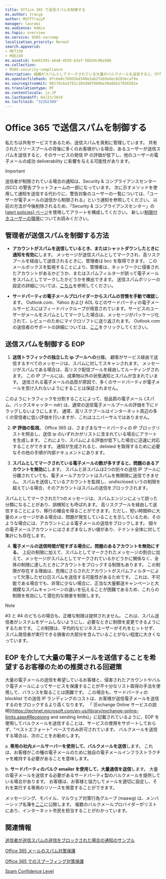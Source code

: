 ```yaml
---
title: Office 365 で送信スパムを制御する
ms.author: tracyp
author: MSFTTracyP
manager: laurawi
ms.audience: Admin
ms.topic: overview
ms.service: O365-seccomp
localization_priority: Normal
search.appverid:
- MET150
- MOE150
ms.assetid: 6a601501-a6a8-4559-b2e7-56b59c96a586
ms.collection:
- M365-security-compliance
description: 組織がスパムとしてマークされている大量のバルクメールを送信すると、Office 365 での電子メールの送信がブロックされることがあります。 このような状況についての詳細と、その理由については、この記事を参照してください。
ms.openlocfilehash: 0fcbe0c7b9d1bd340e2ab2feb5edec8283ecaf9a
ms.sourcegitcommit: 0017dc6a5f81c165d9dfd88be39a6bb17856582e
ms.translationtype: MT
ms.contentlocale: ja-JP
ms.lasthandoff: 04/23/2019
ms.locfileid: "32262309"
---
```

# <a name="controlling-outbound-spam-in-office-365"></a>Office 365 で送信スパムを制御する

私たちは共有サービスであるため、送信スパムを真剣に管理しています。  共有されたリソースプールの背後に多くのお客様がいる場合、あるユーザーが送信スパムを送信すると、そのサービスの発信 IP の評価が低下し、他のユーザーの電子メールの成功 deliverability に影響を与える可能性があります。

> [!IMPORTANT]
> 送信者が制限されている場合の通知は、Security & コンプライアンスセンター (SCC) の警告プラットフォームの一部になっています。 次に示すメソッドを使用して通知を送信する代わりに、警告対象のユーザーの一覧については、「ユーザーが電子メールの送信から制限される」という通知を参照してください。 以前の方法が今後削除されるため、「Security & コンプライアンスセンター」の [ [alert policies] ページ](https://sip.protection.office.com/alertpolicies)を使用してアラートを構成してください。 新しい[制限付きユーザーの環境](https://docs.microsoft.com/en-us/Office365/SecurityCompliance/removing-user-from-restricted-users-portal-after-spam)についてお読みください。

## <a name="what-admins-can-do-to-control-outbound-spam"></a>管理者が送信スパムを制御する方法

- **アカウントがスパムを送信しているとき、またはシャットダウンしたときに通知を有効に**します。 メッセージが送信スパムとしてマークされ、高リスクプールを経由して送信されるときに、管理者は bcc を取得できます。 このメールボックスを監視することにより、管理者は、ネットワークに侵害されたアカウントがあるかどうか、またはスパムフィルターが誤って電子メールをスパムとしてマークしたかどうかを検出できます。  送信スパムポリシーの設定の詳細については、[こちら](configure-the-outbound-spam-policy.md)を参照してください。
 
- **サードパーティの電子メールプロバイダーからスパムの苦情を手動で確認**します。 Outlook.com、Yahoo および AOL などのサードパーティの電子メールサービスにはフィードバックループが用意されています。サービスのユーザーがメールをスパムとしてマークした場合は、メッセージがパッケージ化されて、レビューのためにマイクロソフトに送り返されます。 Outlook.com の送信者のサポートの詳細については、[ここ](https://sendersupport.olc.protection.outlook.com/pm/services.aspx)をクリックしてください。

## <a name="what-eop-does-to-control-outbound-spam"></a>送信スパムを制御する EOP 

1. **送信トラフィックの独立した ip プールへの**分離。 顧客がサービス経由で送信するすべてのメッセージは、スパムに対してスキャンされます。 メッセージがスパムである場合は、高リスク配信プールを経由してルーティングされます。 この IP プールには、成果物以外の状態通知とスパムが含まれています。 送信される電子メールの品質が原因で、多くのサードパーティが電子メールを受け入れないようにすることは保証されません。

このようにトラフィックを分割することによって、低品質の電子メール (スパム、バックスキャッター ndr) は、通常の送信電子メールプールの評価を下にドラッグしないようにします。 通常、高リスクプールはインターネット周辺の多くの受信者に低い評価を行いますが、これはユニバーサルではありません。 

2. **IP 評価の監視**。 Office 365 は、さまざまなサードパーティの IP ブロックリストを照会し、送信 ip のいずれかがリストに含まれている場合にアラートを生成します。 これにより、スパムによる評価が低下した場合に迅速に対応することができます。 通知が生成されると、delisted を取得するために必要なその他の手順が内部ドキュメントにあります。 

3. **スパムとしてマークされている電子メールの数が多すぎると、問題のあるアカウントを無効に**します。 スパムと非スパムは2つの別々の送信 IP プールに分離されていても、電子メールアカウントはスパムを無期限に送信できません。 スパムを送信しているアカウントを監視し、undisclosed いうの制限を超えている場合、そのアカウントはスパムの送信をブロックされます。

スパムとしてマークされた1つのメッセージは、スパムエンジンによって誤った分類になることがあり、誤検知とも呼ばれます。 高リスクプールを経由して送信することにより、移行の機会を得ることができます。ただし、短い時間枠に大量のメッセージがある場合は、問題が発生していることを示しているため、そのような場合には、アカウントによる電子メールの送信をブロックします。 個々の電子メールアカウントにはさまざまなしきい値があり、テナント全体に対して集計にも存在します。

4. **電子メールの送信時間が短すぎる場合に、問題のあるアカウントを無効にする**。 上記の制限に加えて、スパムとしてマークされたメッセージの割合に加えて、メッセージがスパムとしてマークされているかどうかに関係なく、全体の制限に達したときにアカウントをブロックする制限もあります。 この制限が存在する理由は、危険にさらされたアカウントがスパムフィルターによって欠落したゼロ日スパムを送信する可能性があるためです。 これは、不可能である場合でも、非常に少ない場合に、正当な大量郵送キャンペーンと大規模なスパムキャンペーンの違いを伝えることが困難であるため、これらの制限を有効にして潜在的な損害を制限します。

> [!NOTE]
> #3 と #4 のどちらの場合も、正確な制限は提供されません。  これは、スパム送信者がシステムをゲームしないようにし、必要なときに制限を変更できるようにするためです。 この制限は、平均的なビジネスユーザーがそれをヒットせず、スパム発信者が実行できる損害の大部分を含んでいることがない程度に大きくなっています。 

## <a name="recommended-workarounds-for-customers-who-want-to-send-outbound-a-lot-of-email-through-eop"></a>EOP を介して大量の電子メールを送信することを希望するお客様のための推奨される回避策

大量の電子メールの送信を希望しているお客様と、侵害されたアカウントやバルク電子メールによってサービスを保護することが不十分なリスト取得の手法を使用して、バランスを取ることは困難です。 この場合も、サードパーティの blocklist での送信 IP ランディングのコストは、お客様が送信電子メールを送信するのをブロックするより高くなります。 「 [Exchange Online サービスの説明](https://technet.microsoft.com/en-us/library/exchange-online-limits.aspx#Receiving and sending limits)」に記載されているように、EOP を使用してバルクメールを送信することは、サービスの使用をサポートしておらず、"ベストエフォート" ベースでのみ許可されています。 バルクメールを送信する場合は、次のことをお勧めします。

a. **専用の社内メールサーバーを使用して、バルクメールを送信**します。 これは、お客様がこの種の電子メールのために独自の電子メールインフラストラクチャを維持する必要があることを意味します。

b. **サードパーティのバルク emailer を使用して、大量通信を送信**します。 大量の電子メールを送信する必要があるサードパーティ製のバルクメールを提供している場合があります。 お客様は、お客様と協力してメールを適切に設定し、それを実行する専用のリソースを用意することができます。 

メッセージング、モバイル、マルウェア対策行為グループ (maawg) は、メンバーシップ名簿を[ここ](http://www.maawg.org/about/roster)に公開します。 複数のバルクメールプロバイダーがリストにあり、インターネット市民を担当することがわかっています。 
  
## <a name="for-more-information"></a>関連情報

[送信者が送信スパムの送信をブロックされた場合の通知のサンプル](sample-notification-when-a-sender-is-blocked-sending-outbound-spam.md)

[Office 365 メールのスパム対策保護](anti-spam-protection.md)

[Office 365 でのスプーフィング対策保護](anti-spoofing-protection.md)

[Spam Confidence Level](spam-confidence-levels.md)
